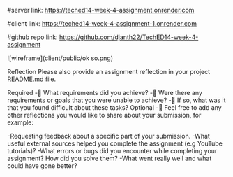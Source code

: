 #server link: https://teched14-week-4-assignment.onrender.com

#client link: https://teched14-week-4-assignment-1.onrender.com

#github repo link: https://github.com/djanth22/TechED14-week-4-assignment

![wireframe](client/public/ok so.png)

Reflection
Please also provide an assignment reflection in your project README.md file.

Required
-🎯 What requirements did you achieve?
-🎯 Were there any requirements or goals that you were unable to achieve?
-🎯 If so, what was it that you found difficult about these tasks?
Optional
-🏹 Feel free to add any other reflections you would like to share about your submission, for example:

-Requesting feedback about a specific part of your submission.
-What useful external sources helped you complete the assignment (e.g YouTube tutorials)?
-What errors or bugs did you encounter while completing your assignment? How did you solve them?
-What went really well and what could have gone better?
